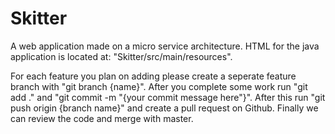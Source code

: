# Skitter
A web application made on a micro service architecture. 
HTML for the java application is located at: "Skitter/src/main/resources".

For each feature you plan on adding please create a seperate feature branch with "git branch {name}".  After you complete some work run "git add ." and "git commit -m "{your commit message here"}".  After this run "git push origin {branch name}" and create a pull request on Github.  Finally we can review the code and merge with master.
